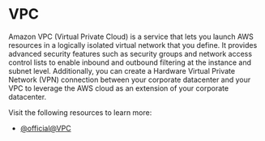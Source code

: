 # VPC

Amazon VPC (Virtual Private Cloud) is a service that lets you launch AWS resources in a logically isolated virtual network that you define. It provides advanced security features such as security groups and network access control lists to enable inbound and outbound filtering at the instance and subnet level. Additionally, you can create a Hardware Virtual Private Network (VPN) connection between your corporate datacenter and your VPC to leverage the AWS cloud as an extension of your corporate datacenter.

Visit the following resources to learn more:

- [@official@VPC](https://aws.amazon.com/vpc/)
